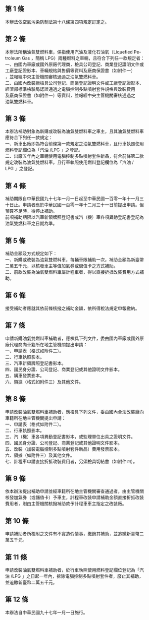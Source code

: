 第 1 條
-------
本辦法依空氣污染防制法第十八條第四項規定訂定之。

第 2 條
-------
本辦法所稱油氣雙燃料車，係指使用汽油及液化石油氣（Liquefied Pe-  
troleum Gas ，簡稱 LPG）兩種燃料之車輛，且符合下列任一款規定者：  
一、由國內車廠或國外原廠代理商，檢具公司登記、商業登記證明文件或  
    工廠登記證影本、車輛規格與售價等資料及廠商保證書（如附件一）  
    ，並報經中央主管機關審核通過之油氣雙燃料車。  
二、由國內改裝廠檢具公司登記、商業登記證明文件或工廠登記證影本、  
    經濟部標準檢驗局認證通過之電腦控制多點噴射套件規格與改裝費用  
    及廠商保證書（如附件一）等資料，並報經中央主管機關審核通過之  
    油氣雙燃料車。

第 3 條
-------
本辦法補助對象為新購或改裝為油氣雙燃料車之車主，且其油氣雙燃料車  
應符合下列任一款規定：  
一、新車出廠即為符合前條第一款規定之油氣雙燃料車，且行車執照使用  
    燃料登記欄位為「汽油 /LPG 」之登記。  
二、出廠五年內之車輛使用電腦控制多點噴射套件新品，符合前條第二款  
    規定改裝為油氣雙燃料車，且行車執照使用燃料登記欄位為「汽油 /  
    LPG 」之登記。

第 4 條
-------
補助期限自中華民國九十七年一月一日起至中華民國一百零一年十一月三  
十日止。申請者應於中華民國一百零一年十二月三十一日前提出申請。但  
預算不足時，得停止補助。  
前項補助期限以汽車新領牌照登記書或汽（機）車各項異動登記書登記為  
油氣雙燃料車之日期為準。

第 5 條
-------
補助金額及方式規定如下：  
一、新購或改裝為油氣雙燃料車，每輛車限補助一次，補助金額為新臺幣  
    二萬五千元，以核發車主等值加氣券或儲值卡之方式補助。  
二、前款改裝為油氣雙燃料車屬計程車者，得以直接折抵改裝費用方式補  
    助。

第 6 條
-------
接受補助者應就其依前條核撥之補助金額，依所得稅法規定申報繳納。

第 7 條
-------
申請新購油氣雙燃料車補助者，應檢具下列文件，委由國內車廠或國外原  
廠代理商向車籍所在地主管機關提出申請：  
一、申請表（格式如附件二）。  
二、行車執照影本。  
三、汽車新領牌照登記書影本。  
四、國民身分證、公司登記、商業登記或其他證明文件影本。  
五、購車發票影本。  
六、領據（格式如附件三）及其他文件。

第 8 條
-------
申請改裝油氣雙燃料車補助者，應檢具下列文件，委由國內合法改裝廠向  
車籍所在地主管機關提出申請：  
一、申請表（格式如附件二）。  
二、行車執照影本。  
三、汽（機）車各項異動登記書影本，或監理單位出具之證明文件。  
四、國民身分證、公司登記、商業登記或其他證明文件影本。  
五、改裝（加裝電腦控制多點噴射套件新品）費用發票影本。  
六、領據（如附件三）及其他文件。  
七、計程車申請直接折抵改裝費用者，另須檢具切結書（如附件四）。

第 9 條
-------
依本辦法提出補助申請並經車籍所在地主管機關審查通過者，由主管機關  
核發加氣券（或儲值卡）予車主，計程車改裝申請補助金額直接折抵改裝  
費用者，則由主管機關核撥補助款予計程車車主指定之改裝廠。

第 10 條
--------
申請補助者所檢附之文件有不實造假情事，撤銷其補助，並追繳新臺幣二  
萬五千元。

第 11 條
--------
申請改裝油氣雙燃料車補助者，於行車執照使用燃料登記欄位登記為「汽  
油 /LPG 」之日起一年內，拆除電腦控制多點噴射套件者，廢止其補助，  
並追繳新臺幣二萬五千元。

第 12 條
--------
本辦法自中華民國九十七年一月一日施行。

